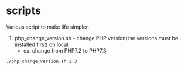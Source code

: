 # scripts
Various script to make life simpler.
1. php_change_version.sh - change PHP version(the versions must be installed first) on local.
   - ex. change from PHP7.2 to PHP7.3
  ```
  ./php_change_version.sh 2 3
  ```
